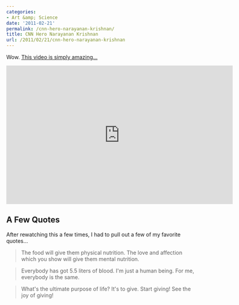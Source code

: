 ```yaml
---
categories:
- Art &amp; Science
date: '2011-02-21'
permalink: /cnn-hero-narayanan-krishnan/
title: CNN Hero Narayanan Krishnan
url: /2011/02/21/cnn-hero-narayanan-krishnan
---
```


Wow. <a href="https://www.youtube.com/watch?v=y_3BEwpv0dM">This video is simply amazing...</a>

<p align="center"><iframe title="YouTube video player" class="youtube-player" type="text/html" width="600" height="367" src="https://www.youtube.com/embed/y_3BEwpv0dM?rel=0" frameborder="0" allowFullScreen></iframe></p>

<h2>A Few Quotes</h2>

After rewatching this a few times, I had to pull out a few of my favorite quotes...

<blockquote>The food will give them physical nutrition. The love and affection which you show will give them mental nutrition.</blockquote>

<blockquote>Everybody has got 5.5 liters of blood. I'm just a human being. For me, everybody is the same.</blockquote>

<blockquote>What's the ultimate purpose of life? It's to give. Start giving! See the joy of giving!</blockquote>
